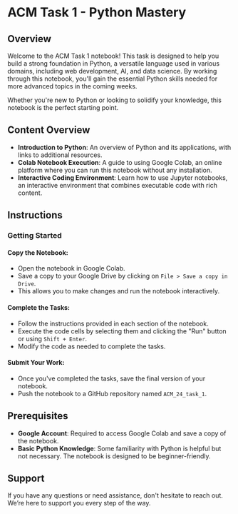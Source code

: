 # **ACM Task 1 - Python Mastery**

## Overview

Welcome to the ACM Task 1 notebook! This task is designed to help you build a strong foundation in Python, a versatile language used in various domains, including web development, AI, and data science. By working through this notebook, you'll gain the essential Python skills needed for more advanced topics in the coming weeks.

Whether you're new to Python or looking to solidify your knowledge, this notebook is the perfect starting point.

## Content Overview

- **Introduction to Python**: An overview of Python and its applications, with links to additional resources.
- **Colab Notebook Execution**: A guide to using Google Colab, an online platform where you can run this notebook without any installation.
- **Interactive Coding Environment**: Learn how to use Jupyter notebooks, an interactive environment that combines executable code with rich content.

## Instructions

### Getting Started

#### Copy the Notebook:

- Open the notebook in Google Colab.
- Save a copy to your Google Drive by clicking on `File > Save a copy in Drive`.
- This allows you to make changes and run the notebook interactively.

#### Complete the Tasks:

- Follow the instructions provided in each section of the notebook.
- Execute the code cells by selecting them and clicking the "Run" button or using `Shift + Enter`.
- Modify the code as needed to complete the tasks.

#### Submit Your Work:

- Once you've completed the tasks, save the final version of your notebook.
- Push the notebook to a GitHub repository named `ACM_24_task_1`.

## Prerequisites

- **Google Account**: Required to access Google Colab and save a copy of the notebook.
- **Basic Python Knowledge**: Some familiarity with Python is helpful but not necessary. The notebook is designed to be beginner-friendly.

## Support

If you have any questions or need assistance, don't hesitate to reach out. We’re here to support you every step of the way.